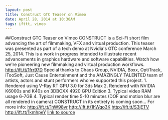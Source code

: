 ```yaml
---
layout: post
title: Construct GTC Teaser on Vimeo
date: April 28, 2014 at 10:30AM
tags: ifttt, vimeo
---
```

##Construct GTC Teaser on Vimeo
CONSTRUCT is a Sci-Fi short film advancing the art of filmmaking, VFX and virtual production. This teaser was presented as part of a tech demo at Nvidia's GTC conference March 25, 2014. This is a work in progress intended to illustrate recent advancements in graphics hardware and software capabilities. Watch how we're pioneering new filmmaking and virtual production workflows. http://ift.tt/1frr97D Special thanks to Chaos Group, NVIDIA, Boxx, OptiTrack, iTooSoft, Just Cause Entertainment and the AMAZINGLY TALENTED team of artists, actors and stunt performers who've supported this project. 1. Rendered using V-Ray RT GPU 3.0 for 3ds Max 2. Rendered with NVIDIA K6000s and K40s on 3DBOXX 4920 GPU Edition 3. Typical video RAM usage 6-7GB 4. Typical render time 5-10 minutes (DOF and motion blur are all rendered in camera) CONSTRUCT in its entirety is coming soon... For more info: http://ift.tt/1hW98vr http://ift.tt/1hWqo3K http://ift.tt/S3jETV http://ift.tt/1kmhpeY
[link to source](http://ift.tt/O9FSZY) 
